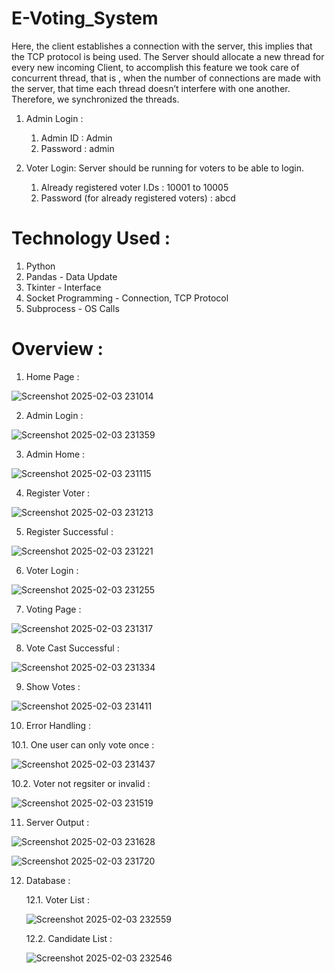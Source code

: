 # E-Voting_System
Here, the client establishes a connection with the server, this implies that the TCP protocol is being used. The Server should allocate a new thread for every new
incoming Client, to accomplish this feature we took care of concurrent thread, that is , when the number of connections are made with the server, that time each
thread doesn’t interfere with one another. Therefore, we synchronized the threads.
1. Admin Login :
   1. Admin ID : Admin
   2. Password : admin

2. Voter Login: Server should be running for voters to be able to login.
   1. Already registered voter I.Ds : 10001 to 10005
   2. Password (for already registered voters) : abcd

# Technology Used :
1. Python
2. Pandas - Data Update
3. Tkinter - Interface
4. Socket Programming - Connection, TCP Protocol
5. Subprocess - OS Calls

# Overview :
1. Home Page :

![Screenshot 2025-02-03 231014](https://github.com/user-attachments/assets/fd2e6408-ac79-43cb-a775-b13e07b1f8ae)

2. Admin Login :

![Screenshot 2025-02-03 231359](https://github.com/user-attachments/assets/3c6fe602-2df6-429b-bdc8-b95c6d188b76)

3. Admin Home :

![Screenshot 2025-02-03 231115](https://github.com/user-attachments/assets/075b5e1f-1e04-44a2-bb63-f937f1a39642)

4. Register Voter :

![Screenshot 2025-02-03 231213](https://github.com/user-attachments/assets/b40aba90-53b1-4c4a-8cf8-4fbf3faead8c)

5. Register Successful :

![Screenshot 2025-02-03 231221](https://github.com/user-attachments/assets/87a0d9b8-5521-48e3-8900-9843a8b4cbb0)

6. Voter Login :

![Screenshot 2025-02-03 231255](https://github.com/user-attachments/assets/2ecbaeba-2481-4b4c-88e4-35cd8cdd369a)

7. Voting Page :

![Screenshot 2025-02-03 231317](https://github.com/user-attachments/assets/8ca85bb3-ba5c-439f-a5ac-7dafc588f242)

8. Vote Cast Successful :

![Screenshot 2025-02-03 231334](https://github.com/user-attachments/assets/8230a325-ae62-4949-bd16-4a1283aad7e8)

9. Show Votes :

![Screenshot 2025-02-03 231411](https://github.com/user-attachments/assets/d8f0bb6d-03f2-4b44-bcb4-f3e8659253bb)

10. Error Handling :

   10.1. One user can only vote once :

   ![Screenshot 2025-02-03 231437](https://github.com/user-attachments/assets/679a4076-e2f2-40c2-a058-f714cd24f332)
   
   10.2. Voter not regsiter or invalid :

   ![Screenshot 2025-02-03 231519](https://github.com/user-attachments/assets/a5832afc-7a57-497a-bf67-97baded5472e)

11. Server Output :

![Screenshot 2025-02-03 231628](https://github.com/user-attachments/assets/15d8a4c4-2e6f-46fb-b05f-978b5f9e0dc8)

![Screenshot 2025-02-03 231720](https://github.com/user-attachments/assets/db657829-136f-4bd8-aa50-903f11c136a6)

12. Database :
    
    12.1. Voter List :

    ![Screenshot 2025-02-03 232559](https://github.com/user-attachments/assets/7beceaa5-5dac-4f1b-99de-14d4801dae43)

    12.2. Candidate List :

    ![Screenshot 2025-02-03 232546](https://github.com/user-attachments/assets/ae62b9c4-7ec2-47e3-9873-61d94bc61d42)

